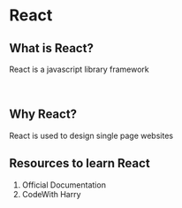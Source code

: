 # React

## What is React?

  React is a javascript library framework

<br>

## Why React?

  React is used to design single page websites
  
  
## Resources to learn React
  
  1. Official Documentation
  2. CodeWith Harry
